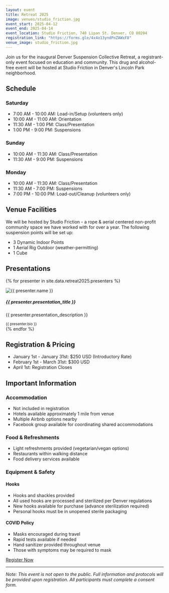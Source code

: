 ```yaml
---
layout: event
title: Retreat 2025
image: venues/studio_friction.jpg
event_start: 2025-04-12
event_end: 2025-04-14
event_location: Studio Friction, 740 Lipan St. Denver, CO 80204
registration_link: "https://forms.gle/4x4o13yndPnZAWxF8"
venue_image: studio_friction.jpg
---
```


<p class="lead">
Join us for the inaugural Denver Suspension Collective Retreat, a registrant-only event focused on education and community.
This drug and alcohol-free event will be hosted at Studio Friction in Denver's Lincoln Park neighborhood.
</p>

## Schedule

### Saturday
- 7:00 AM - 10:00 AM: Load-in/Setup (volunteers only)
- 10:00 AM - 11:00 AM: Orientation
- 11:30 AM - 1:00 PM: Class/Presentation
- 1:00 PM - 9:00 PM: Suspensions

### Sunday
- 10:00 AM - 11:30 AM: Class/Presentation
- 11:30 AM - 9:00 PM: Suspensions

### Monday
- 10:00 AM - 11:30 AM: Class/Presentation
- 11:30 AM - 7:00 PM: Suspensions
- 7:00 PM - 10:00 PM: Load-out/Cleanup (volunteers only)

## Venue Facilities

We will be hosted by Studio Friction - a rope & aerial centered non-profit community space we have worked with for over a year. The following suspension points will be set up:

- 3 Dynamic Indoor Points
- 1 Aerial Rig Outdoor (weather-permitting)
- 1 Cube

## Presentations

{% for presenter in site.data.retreat2025.presenters %}
<div class="row row-cols-2 row-cols-md-2 g-4 mb-4">
  <div class="col">
    <div class="card h-100">
      <img src="{{ presenter.image | img_url: "presenters" }}" class="card-img-top" alt="{{ presenter.name }}">
      <div class="card-body">
        <h5 class="card-title">{{ presenter.presentation_title }}</h5>
        <p class="card-text">{{ presenter.presentation_description }}</p>
      </div>
      <div class="card-footer">
        <small class="text-body-secondary">{{ presenter.bio }}</small>
      </div>
    </div>
  </div>
</div>
{% endfor %}

## Registration & Pricing

- January 1st - January 31st: $250 USD (Introductory Rate)
- February 1st - March 31st: $300 USD
- April 1st: Registration Closes

## Important Information

### Accommodation
- Not included in registration
- Hotels available approximately 1 mile from venue
- Multiple Airbnb options nearby
- Facebook group available for coordinating shared accommodations

### Food & Refreshments
- Light refreshments provided (vegetarian/vegan options)
- Restaurants within walking distance
- Food delivery services available

### Equipment & Safety

#### Hooks
- Hooks and shackles provided
- All used hooks are processed and sterilized per Denver regulations
- New hooks available for purchase (advance sterilization required)
- Personal hooks must be in unopened sterile packaging

#### COVID Policy
- Masks encouraged during travel
- Rapid tests available if needed
- Hand sanitizer provided throughout venue
- Those with symptoms may be required to mask

[Register Now](https://forms.gle/4x4o13yndPnZAWxF8)

---

*Note: This event is not open to the public. Full information and protocols will be provided upon registration. All participants must complete a consent form.*
